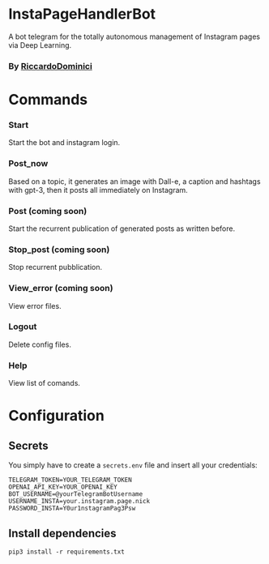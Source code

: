 # InstaPageHandlerBot
A bot telegram for the totally autonomous management of Instagram pages via Deep Learning.

### By [RiccardoDominici](https://github.com/RiccardoDominici)

# Commands
### Start 
Start the bot and instagram login.
### Post_now
Based on a topic, it generates an image with Dall-e, a caption and hashtags with gpt-3, then it posts all immediately on Instagram. 
### Post (coming soon)
Start the recurrent publication of generated posts as written before.
### Stop_post (coming soon)
Stop recurrent pubblication.
### View_error (coming soon)
View error files.
### Logout 
Delete config files. 
### Help 
View list of comands.

# Configuration
## Secrets

You simply have to create a ``` secrets.env ``` file and insert all your credentials:
```
TELEGRAM_TOKEN=YOUR_TELEGRAM_TOKEN
OPENAI_API_KEY=YOUR_OPENAI_KEY
BOT_USERNAME=@yourTelegramBotUsername
USERNAME_INSTA=your.instagram.page.nick
PASSWORD_INSTA=Y0ur1nstagramPag3Psw
```
## Install dependencies

```
pip3 install -r requirements.txt
```
